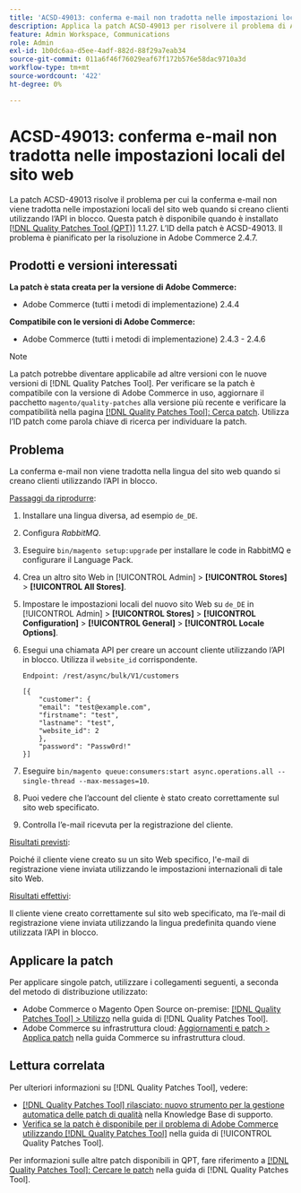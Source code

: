 ```yaml
---
title: 'ACSD-49013: conferma e-mail non tradotta nelle impostazioni locali del sito web'
description: Applica la patch ACSD-49013 per risolvere il problema di Adobe Commerce per cui la conferma e-mail non viene tradotta nelle impostazioni locali del sito web durante la creazione di clienti utilizzando l’API in blocco.
feature: Admin Workspace, Communications
role: Admin
exl-id: 1b0dc6aa-d5ee-4adf-882d-88f29a7eab34
source-git-commit: 011a6f46f76029eaf67f172b576e58dac9710a3d
workflow-type: tm+mt
source-wordcount: '422'
ht-degree: 0%

---
```


# ACSD-49013: conferma e-mail non tradotta nelle impostazioni locali del sito web

La patch ACSD-49013 risolve il problema per cui la conferma e-mail non viene tradotta nelle impostazioni locali del sito web quando si creano clienti utilizzando l’API in blocco. Questa patch è disponibile quando è installato [[!DNL Quality Patches Tool (QPT)]](https://experienceleague.adobe.com/it/docs/commerce-operations/tools/quality-patches-tool/quality-patches-tool-to-self-serve-quality-patches) 1.1.27. L’ID della patch è ACSD-49013. Il problema è pianificato per la risoluzione in Adobe Commerce 2.4.7.

## Prodotti e versioni interessati

**La patch è stata creata per la versione di Adobe Commerce:**

* Adobe Commerce (tutti i metodi di implementazione) 2.4.4

**Compatibile con le versioni di Adobe Commerce:**

* Adobe Commerce (tutti i metodi di implementazione) 2.4.3 - 2.4.6

>[!NOTE]
>
>La patch potrebbe diventare applicabile ad altre versioni con le nuove versioni di [!DNL Quality Patches Tool]. Per verificare se la patch è compatibile con la versione di Adobe Commerce in uso, aggiornare il pacchetto `magento/quality-patches` alla versione più recente e verificare la compatibilità nella pagina [[!DNL Quality Patches Tool]: Cerca patch](https://experienceleague.adobe.com/tools/commerce-quality-patches/index.html?lang=it). Utilizza l’ID patch come parola chiave di ricerca per individuare la patch.

## Problema

La conferma e-mail non viene tradotta nella lingua del sito web quando si creano clienti utilizzando l’API in blocco.

<u>Passaggi da riprodurre</u>:

1. Installare una lingua diversa, ad esempio `de_DE`.
1. Configura *RabbitMQ*.
1. Eseguire `bin/magento setup:upgrade` per installare le code in RabbitMQ e configurare il Language Pack.
1. Crea un altro sito Web in [!UICONTROL Admin] > **[!UICONTROL Stores]** > **[!UICONTROL All Stores]**.
1. Impostare le impostazioni locali del nuovo sito Web su `de_DE` in [!UICONTROL Admin] > **[!UICONTROL Stores]** > **[!UICONTROL Configuration]** > **[!UICONTROL General]** > **[!UICONTROL Locale Options]**.
1. Esegui una chiamata API per creare un account cliente utilizzando l’API in blocco. Utilizza il `website_id` corrispondente.

   `Endpoint: /rest/async/bulk/V1/customers`

   ```
   [{
       "customer": {
       "email": "test@example.com",
       "firstname": "test",
       "lastname": "test",
       "website_id": 2
       },
       "password": "Passw0rd!"
   }]
   ```

1. Eseguire `bin/magento queue:consumers:start async.operations.all --single-thread --max-messages=10`.
1. Puoi vedere che l’account del cliente è stato creato correttamente sul sito web specificato.
1. Controlla l’e-mail ricevuta per la registrazione del cliente.

<u>Risultati previsti</u>:

Poiché il cliente viene creato su un sito Web specifico, l&#39;e-mail di registrazione viene inviata utilizzando le impostazioni internazionali di tale sito Web.

<u>Risultati effettivi</u>:

Il cliente viene creato correttamente sul sito web specificato, ma l’e-mail di registrazione viene inviata utilizzando la lingua predefinita quando viene utilizzata l’API in blocco.

## Applicare la patch

Per applicare singole patch, utilizzare i collegamenti seguenti, a seconda del metodo di distribuzione utilizzato:

* Adobe Commerce o Magento Open Source on-premise: [[!DNL Quality Patches Tool] > Utilizzo](/help/tools/quality-patches-tool/usage.md) nella guida di [!DNL Quality Patches Tool].
* Adobe Commerce su infrastruttura cloud: [Aggiornamenti e patch > Applica patch](https://experienceleague.adobe.com/docs/commerce-cloud-service/user-guide/develop/upgrade/apply-patches.html?lang=it) nella guida Commerce su infrastruttura cloud.

## Lettura correlata

Per ulteriori informazioni su [!DNL Quality Patches Tool], vedere:

* [[!DNL Quality Patches Tool] rilasciato: nuovo strumento per la gestione automatica delle patch di qualità](https://experienceleague.adobe.com/it/docs/commerce-operations/tools/quality-patches-tool/quality-patches-tool-to-self-serve-quality-patches) nella Knowledge Base di supporto.
* [Verifica se la patch è disponibile per il problema di Adobe Commerce utilizzando  [!DNL Quality Patches Tool]](/help/tools/quality-patches-tool/patches-available-in-qpt/check-patch-for-magento-issue-with-magento-quality-patches.md) nella guida di [!UICONTROL Quality Patches Tool].


Per informazioni sulle altre patch disponibili in QPT, fare riferimento a [[!DNL Quality Patches Tool]: Cercare le patch](https://experienceleague.adobe.com/tools/commerce-quality-patches/index.html?lang=it) nella guida di [!DNL Quality Patches Tool].

